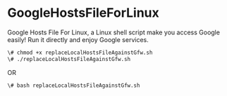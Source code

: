 # GoogleHostsFileForLinux
Google Hosts File For Linux, a Linux shell script  make you access Google easily! Run it directly and enjoy Google services.
```bash
\# chmod +x replaceLocalHostsFileAgainstGfw.sh
\# ./replaceLocalHostsFileAgainstGfw.sh
```
OR
```bash
\# bash replaceLocalHostsFileAgainstGfw.sh
```
